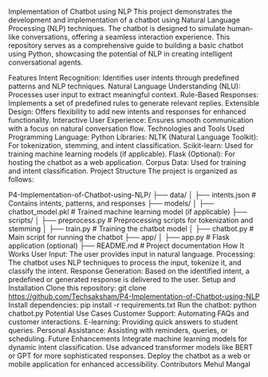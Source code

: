 Implementation of Chatbot using NLP
This project demonstrates the development and implementation of a chatbot using Natural Language Processing (NLP) techniques. The chatbot is designed to simulate human-like conversations, offering a seamless interaction experience. This repository serves as a comprehensive guide to building a basic chatbot using Python, showcasing the potential of NLP in creating intelligent conversational agents.

Features
Intent Recognition: Identifies user intents through predefined patterns and NLP techniques.
Natural Language Understanding (NLU): Processes user input to extract meaningful context.
Rule-Based Responses: Implements a set of predefined rules to generate relevant replies.
Extensible Design: Offers flexibility to add new intents and responses for enhanced functionality.
Interactive User Experience: Ensures smooth communication with a focus on natural conversation flow.
Technologies and Tools Used
Programming Language: Python
Libraries:
NLTK (Natural Language Toolkit): For tokenization, stemming, and intent classification.
Scikit-learn: Used for training machine learning models (if applicable).
Flask (Optional): For hosting the chatbot as a web application.
Corpus Data: Used for training and intent classification.
Project Structure
The project is organized as follows:

P4-Implementation-of-Chatbot-using-NLP/
├── data/
│   ├── intents.json        # Contains intents, patterns, and responses
├── models/
│   ├── chatbot_model.pkl   # Trained machine learning model (if applicable)
├── scripts/
│   ├── preprocess.py       # Preprocessing scripts for tokenization and stemming
│   ├── train.py            # Training the chatbot model
│   ├── chatbot.py          # Main script for running the chatbot
├── app/
│   ├── app.py              # Flask application (optional)
├── README.md               # Project documentation
How It Works
User Input: The user provides input in natural language.
Processing: The chatbot uses NLP techniques to process the input, tokenize it, and classify the intent.
Response Generation: Based on the identified intent, a predefined or generated response is delivered to the user.
Setup and Installation
Clone this repository:
git clone https://github.com/Techsaksham/P4-Implementation-of-Chatbot-using-NLP
Install dependencies:
pip install -r requirements.txt
Run the chatbot:
python chatbot.py
Potential Use Cases
Customer Support: Automating FAQs and customer interactions.
E-learning: Providing quick answers to student queries.
Personal Assistance: Assisting with reminders, queries, or scheduling.
Future Enhancements
Integrate machine learning models for dynamic intent classification.
Use advanced transformer models like BERT or GPT for more sophisticated responses.
Deploy the chatbot as a web or mobile application for enhanced accessibility.
Contributors
Mehul Mangal
